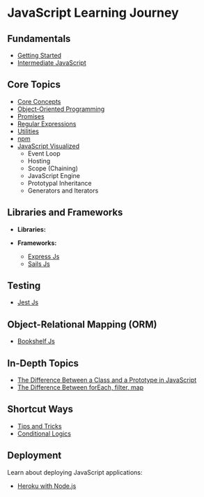 # JavaScript Learning Journey

## Fundamentals

- [Getting Started](./01_get_start/index.md)
- [Intermediate JavaScript](./02_inter/index.md)

## Core Topics

- [Core Concepts](./core/index.md)
- [Object-Oriented Programming](./oops/js.oops.md)
- [Promises](./promise/promise.md)
- [Regular Expressions](./regex.md)
- [Utilities](./utils/utils.md)
- [npm](./npm/index.md)
- [JavaScript Visualized](./visualized/index.md)
  - Event Loop
  - Hosting
  - Scope (Chaining)
  - JavaScript Engine
  - Prototypal Inheritance
  - Generators and Iterators

## Libraries and Frameworks

- **Libraries:**

- **Frameworks:**
  - [Express Js](./ExpressJs/Index.md)
  - [Sails Js](./sailsjs/index.md)

## Testing

- [Jest Js](./jest/01.md)

## Object-Relational Mapping (ORM)

- [Bookshelf Js](./orms/bookshelf/index.md)

## In-Depth Topics

- [The Difference Between a Class and a Prototype in JavaScript](./prototype.class.md)
- [The Difference Between forEach, filter, map](./ES16.md)

## Shortcut Ways

- [Tips and Tricks](./tips_and_tricks/trick.md)
- [Conditional Logics](./condition.md)

## Deployment

Learn about deploying JavaScript applications:

- [Heroku with Node.js](./deployment/index.md)
